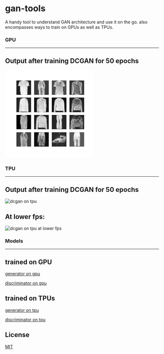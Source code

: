 # gan-tools
A handy tool to understand GAN architecture and use it on the go. also encompasses ways to train on GPUs as well as TPUs.

### GPU
----
Output after training DCGAN for 50 epochs
----
![dcgan on gpu](https://github.com/ravis2114/gan-tools/blob/main/output/dcgan.gif)

### TPU
----
Output after training DCGAN for 50 epochs
----
![dcgan on tpu](https://github.com/ravis2114/gan-tools/blob/main/output/dcgan_tpu.gif)

At lower fps:
----
![dcgan on tpu at lower fps](https://github.com/ravis2114/gan-tools/blob/main/output/dcgan_tpu_fps.gif)

### Models
----
trained on GPU
----
[generator on gpu][link5]

[discriminator on gpu][link4]

trained on TPUs
----
[generator on tpu][link7]

[discriminator on tpu][link6]

License
--
[MIT][link1]


[link1]: <https://github.com/ravis2114/gan-tools/blob/main/LICENSE>
[link4]: <https://github.com/ravis2114/gan-tools/blob/main/models/GPU/discriminator.h5>
[link5]: <https://github.com/ravis2114/gan-tools/blob/main/models/GPU/generator.h5>
[link6]: <https://github.com/ravis2114/gan-tools/blob/main/models/TPU/discriminator_tpu.h5>
[link7]: <https://github.com/ravis2114/gan-tools/blob/main/models/TPU/generator_tpu.h5>

